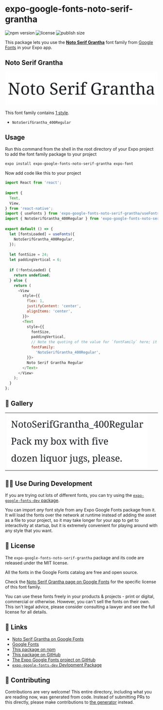 # expo-google-fonts-noto-serif-grantha

![npm version](https://flat.badgen.net/npm/v/expo-google-fonts-noto-serif-grantha)
![license](https://flat.badgen.net/github/license/expo/google-fonts)
![publish size](https://flat.badgen.net/packagephobia/install/expo-google-fonts-noto-serif-grantha)

This package lets you use the [**Noto Serif Grantha**](https://fonts.google.com/specimen/Noto+Serif+Grantha) font family from [Google Fonts](https://fonts.google.com/) in your Expo app.

## Noto Serif Grantha

![Noto Serif Grantha](./font-family.png)

This font family contains [1 style](#-gallery).

- `NotoSerifGrantha_400Regular`

## Usage

Run this command from the shell in the root directory of your Expo project to add the font family package to your project
```sh
expo install expo-google-fonts-noto-serif-grantha expo-font
```

Now add code like this to your project
```js
import React from 'react';

import {
  Text,
  View,
} from 'react-native';
import { useFonts } from 'expo-google-fonts-noto-serif-grantha/useFonts';
import { NotoSerifGrantha_400Regular } from 'expo-google-fonts-noto-serif-grantha/400Regular';

export default () => {
  let [fontsLoaded] = useFonts({
    NotoSerifGrantha_400Regular,
  });

  let fontSize = 24;
  let paddingVertical = 6;

  if (!fontsLoaded) {
    return undefined;
  } else {
    return (
      <View
        style={{
          flex: 1,
          justifyContent: 'center',
          alignItems: 'center',
        }}>
        <Text
          style={{
            fontSize,
            paddingVertical,
            // Note the quoting of the value for `fontFamily` here; it expects a string!
            fontFamily:
              'NotoSerifGrantha_400Regular',
          }}>
          Noto Serif Grantha Regular
        </Text>
      </View>
    );
  }
};

```

## 🔡 Gallery


||||
|-|-|-|
|![NotoSerifGrantha_400Regular](.//400Regular/NotoSerifGrantha_400Regular.ttf.png)||||


## 👩‍💻 Use During Development

If you are trying out lots of different fonts, you can try using the [`expo-google-fonts-dev` package](https://github.com/freeboub/google-fonts/tree/master/font-packages/dev#readme).

You can import *any* font style from any Expo Google Fonts package from it. It will load the fonts
over the network at runtime instead of adding the asset as a file to your project, so it may take longer
for your app to get to interactivity at startup, but it is extremely convenient
for playing around with any style that you want.

## 📖 License

The `expo-google-fonts-noto-serif-grantha` package and its code are released under the MIT license.

All the fonts in the Google Fonts catalog are free and open source.

Check the [Noto Serif Grantha page on Google Fonts](https://fonts.google.com/specimen/Noto+Serif+Grantha) for the specific license of this font family.

You can use these fonts freely in your products & projects - print or digital, commercial or otherwise. However, you can't sell the fonts on their own. This isn't legal advice, please consider consulting a lawyer and see the full license for all details.

## 🔗 Links

- [Noto Serif Grantha on Google Fonts](https://fonts.google.com/specimen/Noto+Serif+Grantha)
- [Google Fonts](https://fonts.google.com/)
- [This package on npm](https://www.npmjs.com/package/expo-google-fonts-noto-serif-grantha)
- [This package on GitHub](https://github.com/freeboub/google-fonts/tree/master/font-packages/noto-serif-grantha)
- [The Expo Google Fonts project on GitHub](https://github.com/freeboub/google-fonts)
- [`expo-google-fonts-dev` Devlopment Package](https://github.com/freeboub/google-fonts/tree/master/font-packages/dev)

## 🤝 Contributing

Contributions are very welcome! This entire directory, including what you are reading now, was generated from code. Instead of submitting PRs to this directly, please make contributions to [the generator](https://github.com/freeboub/google-fonts/tree/master/packages/generator) instead.

